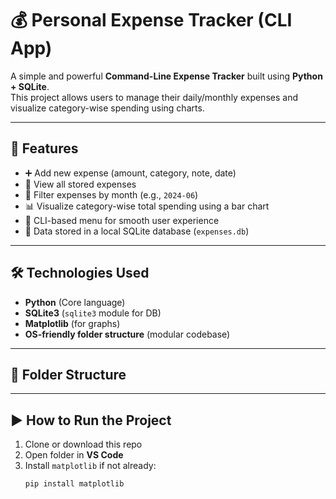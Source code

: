 # 💰 Personal Expense Tracker (CLI App)

A simple and powerful **Command-Line Expense Tracker** built using **Python + SQLite**.  
This project allows users to manage their daily/monthly expenses and visualize category-wise spending using charts.

---

## 🚀 Features

- ➕ Add new expense (amount, category, note, date)
- 📜 View all stored expenses
- 📆 Filter expenses by month (e.g., `2024-06`)
- 📊 Visualize category-wise total spending using a bar chart
- 🧠 CLI-based menu for smooth user experience
- 💾 Data stored in a local SQLite database (`expenses.db`)

---

## 🛠️ Technologies Used

- **Python** (Core language)
- **SQLite3** (`sqlite3` module for DB)
- **Matplotlib** (for graphs)
- **OS-friendly folder structure** (modular codebase)

---

## 📁 Folder Structure


---

## ▶️ How to Run the Project

1. Clone or download this repo
2. Open folder in **VS Code**
3. Install `matplotlib` if not already:
   ```bash
   pip install matplotlib
 



